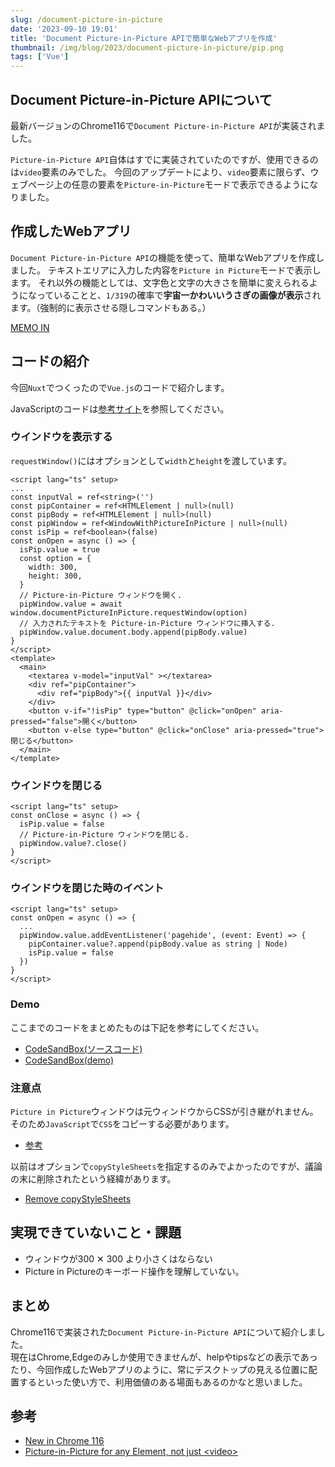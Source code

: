 ```yaml
---
slug: /document-picture-in-picture
date: '2023-09-10 19:01'
title: 'Document Picture-in-Picture APIで簡単なWebアプリを作成'
thumbnail: /img/blog/2023/document-picture-in-picture/pip.png
tags: ['Vue']
---
```

## Document Picture-in-Picture APIについて

最新バージョンのChrome116で`Document Picture-in-Picture API`が実装されました。

`Picture-in-Picture API`自体はすでに実装されていたのですが、使用できるのは`video`要素のみでした。
今回のアップデートにより、`video`要素に限らず、ウェブページ上の任意の要素を`Picture-in-Picture`モードで表示できるようになりました。

## 作成したWebアプリ

`Document Picture-in-Picture API`の機能を使って、簡単なWebアプリを作成しました。
テキストエリアに入力した内容を`Picture in Picture`モードで表示します。
それ以外の機能としては、文字色と文字の大きさを簡単に変えられるようになっていることと、`1/319`の確率で**宇宙一かわいいうさぎの画像が表示**されます。（強制的に表示させる隠しコマンドもある。）

[MEMO IN](https://memo-in.vercel.app/)

## コードの紹介

今回`Nuxt`でつくったので`Vue.js`のコードで紹介します。

JavaScriptのコードは[参考サイト](https://developer.chrome.com/docs/web-platform/document-picture-in-picture/#examples)を参照してください。

### ウインドウを表示する

`requestWindow()`にはオプションとして`width`と`height`を渡しています。
```vue
<script lang="ts" setup>
...
const inputVal = ref<string>('')
const pipContainer = ref<HTMLElement | null>(null)
const pipBody = ref<HTMLElement | null>(null)
const pipWindow = ref<WindowWithPictureInPicture | null>(null)
const isPip = ref<boolean>(false)
const onOpen = async () => {
  isPip.value = true
  const option = {
    width: 300,
    height: 300,
  }
  // Picture-in-Picture ウィンドウを開く.
  pipWindow.value = await window.documentPictureInPicture.requestWindow(option)
  // 入力されたテキストを Picture-in-Picture ウィンドウに挿入する.
  pipWindow.value.document.body.append(pipBody.value)
}
</script>
<template>
  <main>
    <textarea v-model="inputVal" ></textarea>
    <div ref="pipContainer">
      <div ref="pipBody">{{ inputVal }}</div>
    </div>
    <button v-if="!isPip" type="button" @click="onOpen" aria-pressed="false">開く</button>
    <button v-else type="button" @click="onClose" aria-pressed="true">閉じる</button>
  </main>
</template>
```

### ウインドウを閉じる
```vue
<script lang="ts" setup>
const onClose = async () => {
  isPip.value = false
  // Picture-in-Picture ウィンドウを閉じる.
  pipWindow.value?.close()
}
</script>
```

### ウインドウを閉じた時のイベント
```vue
<script lang="ts" setup>
const onOpen = async () => {
  ...
  pipWindow.value.addEventListener('pagehide', (event: Event) => {
    pipContainer.value?.append(pipBody.value as string | Node)
    isPip.value = false
  })
}
</script>
```

### Demo
ここまでのコードをまとめたものは下記を参考にしてください。
- [CodeSandBox(ソースコード)](https://codesandbox.io/p/sandbox/wizardly-wildflower-nrhln8?file=/src/components/DocumentPip.vue:1,1)
- [CodeSandBox(demo)](https://nrhln8-5173.csb.app/)

### 注意点
`Picture in Picture`ウィンドウは元ウィンドウからCSSが引き継がれません。そのため`JavaScript`で`CSS`をコピーする必要があります。
- [参考](https://developer.chrome.com/docs/web-platform/document-picture-in-picture/#copy-style-sheets-to-the-picture-in-picture-window)

以前はオプションで`copyStyleSheets`を指定するのみでよかったのですが、議論の末に削除されたという経緯があります。
- [Remove copyStyleSheets](https://github.com/WICG/document-picture-in-picture/pull/79)

## 実現できていないこと・課題

- ウィンドウが300 ✕ 300 より小さくはならない
- Picture in Pictureのキーボード操作を理解していない。

## まとめ
Chrome116で実装された`Document Picture-in-Picture API`について紹介しました。  
現在はChrome,Edgeのみしか使用できませんが、helpやtipsなどの表示であったり、今回作成したWebアプリのように、常にデスクトップの見える位置に配置するといった使い方で、利用価値のある場面もあるのかなと思いました。

## 参考
- [New in Chrome 116](https://developer.chrome.com/blog/new-in-chrome-116/)
- [Picture-in-Picture for any Element, not just \<video\>](https://developer.chrome.com/docs/web-platform/document-picture-in-picture/)
